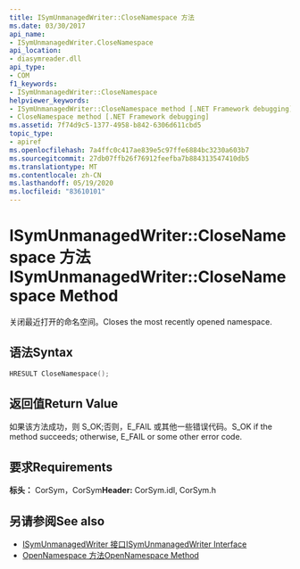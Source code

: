 ```yaml
---
title: ISymUnmanagedWriter::CloseNamespace 方法
ms.date: 03/30/2017
api_name:
- ISymUnmanagedWriter.CloseNamespace
api_location:
- diasymreader.dll
api_type:
- COM
f1_keywords:
- ISymUnmanagedWriter::CloseNamespace
helpviewer_keywords:
- ISymUnmanagedWriter::CloseNamespace method [.NET Framework debugging]
- CloseNamespace method [.NET Framework debugging]
ms.assetid: 7f74d9c5-1377-4958-b842-6306d611cbd5
topic_type:
- apiref
ms.openlocfilehash: 7a4ffc0c417ae839e5c97ffe6884bc3230a603b7
ms.sourcegitcommit: 27db07ffb26f76912feefba7b884313547410db5
ms.translationtype: MT
ms.contentlocale: zh-CN
ms.lasthandoff: 05/19/2020
ms.locfileid: "83610101"
---
```

# <a name="isymunmanagedwriterclosenamespace-method"></a><span data-ttu-id="a1738-102">ISymUnmanagedWriter::CloseNamespace 方法</span><span class="sxs-lookup"><span data-stu-id="a1738-102">ISymUnmanagedWriter::CloseNamespace Method</span></span>
<span data-ttu-id="a1738-103">关闭最近打开的命名空间。</span><span class="sxs-lookup"><span data-stu-id="a1738-103">Closes the most recently opened namespace.</span></span>  
  
## <a name="syntax"></a><span data-ttu-id="a1738-104">语法</span><span class="sxs-lookup"><span data-stu-id="a1738-104">Syntax</span></span>  
  
```cpp  
HRESULT CloseNamespace();  
```  
  
## <a name="return-value"></a><span data-ttu-id="a1738-105">返回值</span><span class="sxs-lookup"><span data-stu-id="a1738-105">Return Value</span></span>  
 <span data-ttu-id="a1738-106">如果该方法成功，则 S_OK;否则，E_FAIL 或其他一些错误代码。</span><span class="sxs-lookup"><span data-stu-id="a1738-106">S_OK if the method succeeds; otherwise, E_FAIL or some other error code.</span></span>  
  
## <a name="requirements"></a><span data-ttu-id="a1738-107">要求</span><span class="sxs-lookup"><span data-stu-id="a1738-107">Requirements</span></span>  
 <span data-ttu-id="a1738-108">**标头：** CorSym，CorSym</span><span class="sxs-lookup"><span data-stu-id="a1738-108">**Header:** CorSym.idl, CorSym.h</span></span>  
  
## <a name="see-also"></a><span data-ttu-id="a1738-109">另请参阅</span><span class="sxs-lookup"><span data-stu-id="a1738-109">See also</span></span>

- [<span data-ttu-id="a1738-110">ISymUnmanagedWriter 接口</span><span class="sxs-lookup"><span data-stu-id="a1738-110">ISymUnmanagedWriter Interface</span></span>](isymunmanagedwriter-interface.md)
- [<span data-ttu-id="a1738-111">OpenNamespace 方法</span><span class="sxs-lookup"><span data-stu-id="a1738-111">OpenNamespace Method</span></span>](isymunmanagedwriter-opennamespace-method.md)

